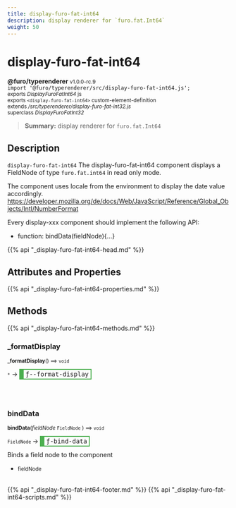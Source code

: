 ```yaml
---
title: display-furo-fat-int64
description: display renderer for `furo.fat.Int64`
weight: 50
---
```


# display-furo-fat-int64
**@furo/typerenderer** <small>v1.0.0-rc.9</small>
<br>`import '@furo/typerenderer/src/display-furo-fat-int64.js';`<small>
<br>exports *DisplayFuroFatInt64* js
<br>exports `<display-furo-fat-int64>` custom-element-definition
<br>extends */src/typerenderer/display-furo-fat-int32.js*
<br>superclass *DisplayFuroFatInt32*</small>

> **Summary:** display renderer for `furo.fat.Int64`

## Description

`display-furo-fat-int64`
The display-furo-fat-int64 component displays a FieldNode of type `furo.fat.int64` in read only mode.

The component uses locale from the environment to display the date value accordingly.
https://developer.mozilla.org/de/docs/Web/JavaScript/Reference/Global_Objects/Intl/NumberFormat

Every display-xxx component should implement the following API:
- function: bindData(fieldNode){...}

{{% api "_display-furo-fat-int64-head.md" %}}

## Attributes and Properties
{{% api "_display-furo-fat-int64-properties.md" %}}






## Methods
{{% api "_display-furo-fat-int64-methods.md" %}}


### **_formatDisplay**
<small>**_formatDisplay**() ⟹ `void`</small>

<small>`*`</small> →
<span  style="border-width:2px 2px 2px 10px; border-style: solid;border-color:  rgb(76, 175, 80);font-family:monospace; padding:2px 4px;">ƒ--format-display</span>



<br><br>

### **bindData**
<small>**bindData**(*fieldNode* `FieldNode` ) ⟹ `void`</small>

<small>`FieldNode` </small> →
<span  style="border-width:2px 2px 2px 10px; border-style: solid;border-color:  rgb(76, 175, 80);font-family:monospace; padding:2px 4px;">ƒ-bind-data</span>

Binds a field node to the component

- <small>fieldNode </small>
<br><br>





{{% api "_display-furo-fat-int64-footer.md" %}}
{{% api "_display-furo-fat-int64-scripts.md" %}}
